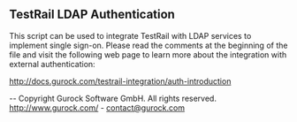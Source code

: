 TestRail LDAP Authentication
----------------------------

This script can be used to integrate TestRail with LDAP services to
implement single sign-on. Please read the comments at the beginning
of the file and visit the following web page to learn more about the
integration with external authentication:

http://docs.gurock.com/testrail-integration/auth-introduction

-- 
Copyright Gurock Software GmbH. All rights reserved.
http://www.gurock.com/ - contact@gurock.com
